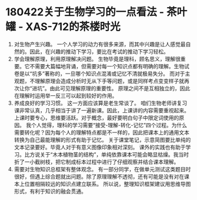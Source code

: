 # 180422关于生物学习的一点看法 - 茶叶罐 - XAS-712的茶楼时光
1. 对生物产生兴趣。
一个人学习的动力有很多来源，而其中兴趣是让人感觉最自然的。因此，在兴趣的推动下学习，要比在考试的推动下学习轻松。
2. 学会理解原理，利用原理解决问题。
生物毕竟是理科，顾名思义，理解很重要。它不需要大篇幅地背诵，但需要对每一个知识点都有明确的理解。生物试卷是以“坑多”著称的，一旦哪个知识点混淆或记忆不清就极易失分。
而对于主观题，不理解原理会造成分析时无从下手等问题，或是同样考点变变样子就再次让你“进坑”。由此可见理解原理的重要性。
原理之间不是互相独立的，因此在理解时运用举一反三可以起到较好的作用。
3. 养成良好的学习习惯。
这一方面应该算是老生常谈了。
咱们生物老师讲复习课非常认真，几乎相当于讲了一遍新课。因此，上课讲的内容需要重视起来。上课时要专心，思维要活跃。对于概念，最好要明白句子中限定词使用的原因。
我个人觉得，理科的学习需要“接受-理解-转化-记忆”四个过程。为什么需要转化呢？因为每个人的理解特点都是不一样的，因此把课本上的通用文本转换为自己最能理解的形式有助于记忆。
关于课堂笔记，示意简图要比单纯的文本记录要好。毕竟人对于有意义图像印象相对深刻。
课外的实践也有助于学习。比方说关于“木本植物茎的结构”，单纯依靠课本可能会略显枯燥。我当时折了一小截树枝，把它制成标本过程中进行了仔细观察并结合课本理解。
4. 需要对生物知识总框架有整体观念。
有一部分同学，在做单元测试这类题目时很好，但遇上综合题就出问题。除了原理理解不透彻，还有可能是没有对在课本上位置相隔较远的知识点建立联系。
所以说，整理知识框架建议用思维导图形式，有利于知识的融会贯通。
